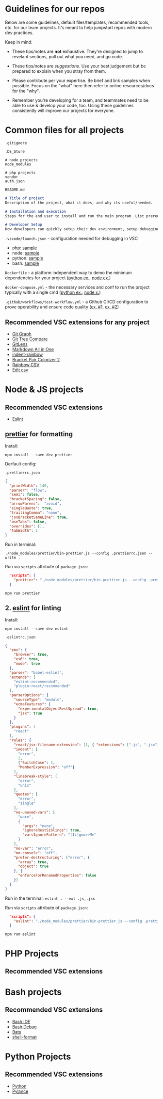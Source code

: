 # Guidelines for our repos
Below are some guidelines, default files/templates, recommended tools, etc. for our team projects.
It's meant to help jumpstart repos with modern dev practices.

Keep in mind:

- These tips/notes are **not** exhaustive. They're designed to jump to revelant sections, pull out what you need, and go code.

- These tips/notes are *suggestions*. Use your best judgement but be prepared to explain when you stray from them.

- Please contribute per your expertise. Be brief and link samples when possible. Focus on the "what" here then refer to online resources/docs for the "why".

- Remember you're developing for a team, and teammates need to be able to use & develop your code, too. Using these guidelines consistently will improve our projects for everyone.

# Common files for all projects

`.gitignore`
```
.DS_Store

# node projects
node_modules

# php projects
vendor
auth.json
```

`README.md`
```markdown
# Title of project
Description of the project, what it does, and why its useful/needed.

# Installation and execution
Steps for the end user to install and run the main program. List prerequisites and any assumptions.

# Developer Setup
How developers can quickly setup their dev environment, setup debugging, run tests, etc.
```

`.vscode/launch.json` - configuration needed for debugging in VSC
- php: [sample](https://github.dev/PMET-public/magento-cloud/blob/pmet-2.4.3-ref/.vscode/launch.json)
- node: [sample](https://github.dev/PMET-public/magento-cloud-manager/blob/master/.vscode/launch.json)
- python: [sample](https://github.dev/marketolive/verticals/blob/master/.vscode/launch.json)
- bash: [sample](https://github.dev/PMET-public/mdm/blob/develop/.vscode/launch.json)

`Dockerfile` - a platform independent way to demo the minimum dependencies for your project ([python ex.](https://github.com/marketolive/verticals/blob/master/Dockerfile), [node ex.](https://github.com/PMET-public/storystore-pwa/blob/master/Dockerfile))

`docker-compose.yml` - the necessary services and conf to run the project typically with a single cmd ([python ex.](https://github.com/marketolive/verticals/blob/master/docker-compose.yml), [node x.](https://github.com/PMET-public/storystore-pwa/blob/master/docker-compose.test.yml))

`.github/workflows/test-workflow.yml` - a Github CI/CD configuration to prove operability and ensure code quality ([ex. #1](https://github.com/PMET-public/action-tmate/blob/master/.github/workflows/ci-test.yml), [ex. #2](https://github.com/PMET-public/storystore-pwa/blob/master/.github/workflows/docker-publish.yml))

## Recommended VSC extensions for any project
- [Git Graph](https://marketplace.visualstudio.com/items?itemName=mhutchie.git-graph)
- [Git Tree Compare](https://marketplace.visualstudio.com/items?itemName=letmaik.git-tree-compare)
- [GitLens](https://marketplace.visualstudio.com/items?itemName=eamodio.gitlens)
- [Markdown All in One](https://marketplace.visualstudio.com/items?itemName=yzhang.markdown-all-in-one)
- [indent-rainbow](https://marketplace.visualstudio.com/items?itemName=oderwat.indent-rainbow)
- [Bracket Pair Colorizer 2](https://marketplace.visualstudio.com/items?itemName=CoenraadS.bracket-pair-colorizer-2)
- [Rainbow CSV](https://marketplace.visualstudio.com/items?itemName=mechatroner.rainbow-csv)
- [Edit csv](https://marketplace.visualstudio.com/items?itemName=janisdd.vscode-edit-csv)

# Node & JS projects

## Recommended VSC extensions

- [Eslint](https://marketplace.visualstudio.com/items?itemName=dbaeumer.vscode-eslint)
## [prettier](https://prettier.io/docs/en/) for formatting

Install:

`npm install --save-dev prettier`

Derfault config:

`.prettierrc.json`
```json
{
  "printWidth": 140,
  "parser": "flow",
  "semi": false,
  "bracketSpacing": false,
  "arrowParens":  "avoid",
  "singleQuote": true,
  "trailingComma": "none",
  "jsxBracketSameLine": true,
  "useTabs": false,
  "overrides": [],
  "tabWidth": 2
}
```

Run in terminal:

`./node_modules/prettier/bin-prettier.js --config .prettierrc.json --write .`

Run via `scripts` attribute of `package.json`:
```json
  "scripts": {
    "prettier": "./node_modules/prettier/bin-prettier.js --config .prettierrc.json --write ."
  }
```

`npm run prettier`

## 2. [eslint](https://eslint.org/docs/user-guide/getting-started) for linting

Install:

`npm install --save-dev eslint`

`.eslintrc.json`
```json
{
  "env": {
    "browser": true,
    "es6": true,
    "node": true
  },
  "parser": "babel-eslint",
  "extends": [
    "eslint:recommended",
    "plugin:react/recommended"
  ],
  "parserOptions": {
    "sourceType": "module",
    "ecmaFeatures": {
      "experimentalObjectRestSpread": true,
      "jsx": true
    }
  },
  "plugins": [
    "react"
  ],
  "rules": {
    "react/jsx-filename-extension": [1, { "extensions": [".js", ".jsx"] }],
    "indent": [
      "error",
      2,
      {"SwitchCase": 1,
      "MemberExpression": "off"}
    ],
    "linebreak-style": [
      "error",
      "unix"
    ],
    "quotes": [
      "error",
      "single"
    ],
    "no-unused-vars": [
      "warn",
      {
        "args": "none",
        "ignoreRestSiblings": true,
        "varsIgnorePattern": "[Ii]gnoreMe"
      }
    ],
    "no-var": "error",
    "no-console": "off",
    "prefer-destructuring": ["error", {
      "array": true,
      "object": true
    }, {
      "enforceForRenamedProperties": false
    }]
  }
}
```

Run in the terminal:
`eslint . --ext .js,.jsx`

Run via `scripts` attribute of `package.json`:
```json
  "scripts": {
    "eslint": "./node_modules/prettier/bin-prettier.js --config .prettierrc.json --write ."
  }
```

`npm run eslint`

# PHP Projects
## Recommended VSC extensions
# Bash projects
## Recommended VSC extensions

- [Bash IDE](https://marketplace.visualstudio.com/items?itemName=mads-hartmann.bash-ide-vscode)
- [Bash Debug](https://marketplace.visualstudio.com/items?itemName=rogalmic.bash-debug)
- [Bats](https://marketplace.visualstudio.com/items?itemName=jetmartin.bats)
- [shell-format](https://marketplace.visualstudio.com/items?itemName=foxundermoon.shell-format)

# Python Projects
## Recommended VSC extensions
- [Python](https://marketplace.visualstudio.com/items?itemName=ms-python.python)
- [Pylance](https://marketplace.visualstudio.com/items?itemName=ms-python.vscode-pylance)
